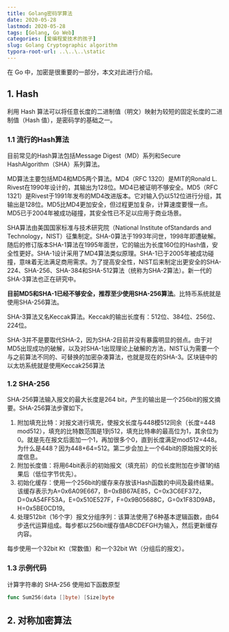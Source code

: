 ```yaml
---
title: Golang密码学算法
date: 2020-05-28
lastmod: 2020-05-28
tags: [Golang, Go Web]
categories: [爱编程爱技术的孩子]
slug: Golang Cryptographic algorithm
typora-root-url: ..\..\..\static
---
```


在 Go 中，加密是很重要的一部分，本文对此进行介绍。

<!--more-->

## 1. Hash

利用 Hash 算法可以将任意长度的二进制值（明文）映射为较短的固定长度的二进制值（Hash 值），是密码学的基础之一。

### 1.1 流行的Hash算法

目前常见的Hash算法包括Message Digest（MD）系列和Secure HashAlgorithm（SHA）系列算法。

MD算法主要包括MD4和MD5两个算法。MD4（RFC 1320）是MIT的Ronald L. Rivest在1990年设计的，其输出为128位。MD4已被证明不够安全。MD5（RFC 1321）是Rivest于1991年发布的MD4改进版本。它对输入仍以512位进行分组，其输出是128位。MD5比MD4更加安全，但过程更加复杂，计算速度要慢一点。MD5已于2004年被成功碰撞，其安全性已不足以应用于商业场景。

SHA算法由美国国家标准与技术研究院（National Institute ofStandards and Technology，NIST）征集制定。SHA-0算法于1993年问世，1998年即遭破解。随后的修订版本SHA-1算法在1995年面世，它的输出为长度160位的Hash值，安全性更好。SHA-1设计采用了MD4算法类似原理。SHA-1已于2005年被成功碰撞，意味着无法满足商用需求。为了提高安全性，NIST后来制定出更安全的SHA-224、SHA-256、SHA-384和SHA-512算法（统称为SHA-2算法）。新一代的SHA-3算法也正在研究中。

**目前MD5和SHA-1已经不够安全，推荐至少使用SHA-256算法**。比特币系统就是使用SHA-256算法。

SHA-3算法又名Keccak算法。Keccak的输出长度有：512位、384位、256位、224位。

SHA-3并不是要取代SHA-2，因为SHA-2目前并没有暴露明显的弱点。由于对MD5出现成功的破解，以及对SHA-1出现理论上破解的方法，NIST认为需要一个与之前算法不同的、可替换的加密杂凑算法，也就是现在的SHA-3。区块链中的以太坊系统就是使用Keccak256算法

### 1.2 SHA-256

SHA-256算法输入报文的最大长度是264 bit，产生的输出是一个256bit的报文摘要。SHA-256算法步骤如下。

1. 附加填充比特：对报文进行填充，使报文长度与448模512同余（长度=448 mod512），填充的比特数范围是1到512，填充比特串的最高位为1，其余位为0。就是先在报文后面加一个1，再加很多个0，直到长度满足mod512=448。为什么是448？因为448+64=512。第二步会加上一个64bit的原始报文的长度信息。
2. 附加长度值：将用64bit表示的初始报文（填充前）的位长度附加在步骤1的结果后（低位字节优先）。
3. 初始化缓存：使用一个256bit的缓存来存放该Hash函数的中间及最终结果。该缓存表示为A=0x6A09E667，B=0xBB67AE85，C=0x3C6EF372，D=0xA54FF53A，E=0x510E527F，F=0x9B05688C，G=0x1F83D9AB，H=0x5BE0CD19。
4. 处理512bit（16个字）报文分组序列：该算法使用了6种基本逻辑函数，由64步迭代运算组成。每步都以256bit缓存值ABCDEFGH为输入，然后更新缓存内容。

每步使用一个32bit Kt（常数值）和一个32bit Wt（分组后的报文）。

### 1.3 示例代码

计算字符串的 SHA-256 使用如下函数原型

```go
func Sum256(data []byte) [Size]byte
```



## 2. 对称加密算法

